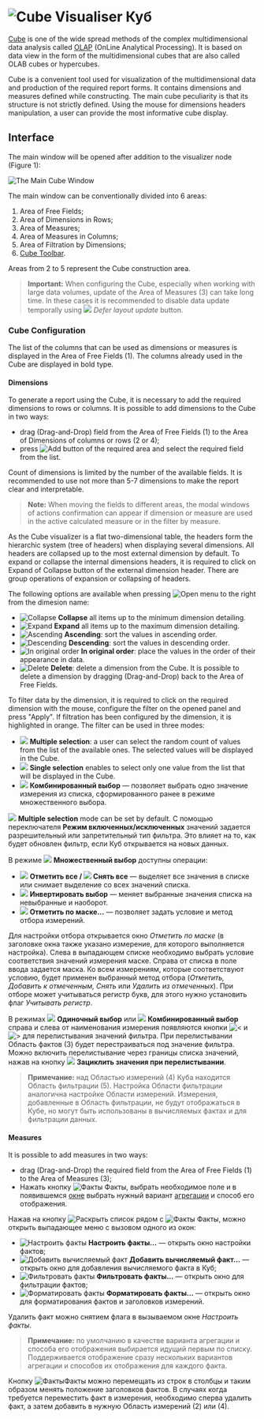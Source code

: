 # ![Cube Visualiser](../../images/icons/view_types/cube_default.svg) Куб

[Cube](https://wiki.loginom.ru/articles/cube.html) is one of the wide spread methods of the complex multidimensional data analysis called [OLAP](https://wiki.loginom.ru/articles/online-analytical-processing.html) (OnLine Analytical Processing). It is based on data view in the form of the multidimensional cubes that are also called OLAB cubes or hypercubes.

Cube is a convenient tool used for visualization of the multidimensional data and production of the required report forms. It contains dimensions and measures defined while constructing. The main cube peculiarity is that its structure is not strictly defined. Using the mouse for dimensions headers manipulation, a user can provide the most informative cube display.

## Interface

The main window will be opened after addition to the visualizer node (Figure 1):

![The Main Cube Window](./cube-main-window.png)

The main window can be conventionally divided into 6 areas:

1. Area of Free Fields;
2. Area of Dimensions in Rows;
3. Area of Measures;
4. Area of Measures in Columns;
5. Area of Filtration by Dimensions;
6. [Cube Toolbar](./toolbar.md).

Areas from 2 to 5 represent the Cube construction area.

> **Important:** When configuring the Cube, especially when working with large data volumes, update of the Area of Measures (3) can take long time. In these cases it is recommended to disable data update temporally using ![ ](../../images/icons/toolbar-controls/locked_default.svg) *Defer layout update* button.

### Cube Configuration

The list of the columns that can be used as dimensions or measures is displayed in the Area of Free Fields (1). The columns already used in the Cube are displayed in bold type.

#### Dimensions

To generate a report using the Cube, it is necessary to add the required dimensions to rows or columns. It is possible to add dimensions to the Cube in two ways:

* drag (Drag-and-Drop) field from the Area of Free Fields (1) to the Area of Dimensions of columns or rows (2 or 4);
* press ![Add](../../images/icons/toolbar-controls/plus-native_default.svg) button of the required area and select the required field from the list.

Count of dimensions is limited by the number of the available fields. It is recommended to use not more than 5-7 dimensions to make the report clear and interpretable.

> **Note:** When moving the fields to different areas, the modal windows of actions confirmation can appear if dimension or measure are used in the active calculated measure or in the filter by measure.

As the Cube visualizer is a flat two-dimensional table, the headers form the hierarchic system (tree of headers) when displaying several dimensions. All headers are collapsed up to the most external dimension by default. To expand or collapse the internal dimensions headers, it is required to click on Expand of Collapse button of the external dimension header. There are group operations of expansion or collapsing of headers.

The following options are available when pressing ![Open menu](../../images/icons/toolbar-controls/down_default.svg) to the right from the dimesion name:

* ![Collapse](../../images/icons/toolbar-controls/collapce-all_default.svg) **Collapse**  all items up to the minimum dimension detailing.
* ![Expand](../../images/icons/toolbar-controls/open-all_default.svg) **Expand** all items up to the maximum dimension detailing.
* ![Ascending](../../images/icons/toolbar-controls/low-to-hight_default.svg) **Ascending**: sort the values in ascending order.
* ![Descending](../../images/icons/toolbar-controls/hight-to-low_default.svg) **Descending**: sort the values in descending order.
* ![In original order](../../images/icons/blank.svg) **In original order**: place the values in the order of their appearance in data.
* ![Delete](../../images/icons/toolbar-controls/delete_default.svg) **Delete**: delete a dimension from the Cube. It is possible to delete a dimension by dragging (Drag-and-Drop) back to the Area of Free Fields.

To filter data by the dimension, it is required to click on the required dimension with the mouse, configure the filter on the opened panel and press "Apply". If filtration has been configured by the dimension, it is highlighted in orange. The filter can be used in three modes:

* ![ ](../../images/icons/toolbar-controls/icon-200_default.svg) **Multiple selection**: a user can select the random count of values from the list of the available ones. The selected values will be displayed in the Cube.
* ![ ](../../images/icons/toolbar-controls/icon-201_default.svg)
   **Single selection** enables to select only one value from the list that will be displayed in the Cube.
* ![ ](../../images/icons/toolbar-controls/icon-202_default.svg) **Комбинированный выбор** — позволяет выбрать одно значение измерения из списка, сформированного ранее в режиме множественного выбора.

![ ](../../images/icons/toolbar-controls/icon-200_default.svg) **Multiple selection** mode can be set by default. C помощью переключателя **Режим включенных/исключенных** значений задается разрешительный или запретительный тип фильтра. Это влияет на то, как будет обновлен фильтр, если Куб открывается на новых данных.

В режиме ![ ](../../images/icons/toolbar-controls/icon-200_default.svg) **Множественный выбор** доступны операции:

* ![ ](../../images/icons/toolbar-controls/visible_default.svg) **Отметить все / ![ ](../../images/icons/toolbar-controls/invisible_default.svg) Снять все** — выделяет все значения в списке или снимает выделение со всех значений списка.
* ![ ](../../images/icons/toolbar-controls/invert-eye_default.svg) **Инвертировать выбор** — меняет выбранные значения списка на невыбранные и наоборот.
* ![ ](../../images/icons/toolbar-controls/eye-filter_default.svg) **Отметить по маске...** — позволяет задать условие и метод отбора измерений.

Для настройки отбора открывается окно *Отметить по маске* (в заголовке окна также указано измерение, для которого выполняется настройка). Слева в выпадающем списке необходимо выбрать условие соответствия значений измерения маске. Справа от списка в поле ввода задается маска. Ко всем измерениям, которые соответствуют условию, будет применен выбранный метод отбора (*Отметить, Добавить к отмеченным, Снять* или *Удалить из отмеченных*). При отборе может учитываться регистр букв, для этого нужно установить флаг *Учитывать регистр*.

В режимах ![ ](../../images/icons/toolbar-controls/icon-201_default.svg)
**Одиночный выбор** или ![ ](../../images/icons/toolbar-controls/icon-202_default.svg) **Комбинированный выбор** справа и слева от наименования измерения появляются кнопки ![<](../../images/icons/toolbar-controls/arrow-l_default.svg) и ![>](../../images/icons/toolbar-controls/arrow-r_default.svg) для перелистывания значений фильтра. При перелистывании Область фактов (3) будет перестраиваться под значение фильтра. Можно включить перелистывание через границы списка значений, нажав на кнопку ![ ](../../images/icons/toolbar-controls/roll-over_default.svg) **Зациклить значения при перелистывании**.

> **Примечание:** над Областью измерений (4) Куба находится Область фильтрации (5). Настройка Области фильтрации аналогична настройке Области измерений. Измерения, добавленные в Область фильтрации, не будут отображаться в Кубе, но могут быть использованы в вычисляемых фактах и для фильтрации данных.

#### Measures

It is possible to add measures in two ways:

* drag (Drag-and-Drop) the required field from the Area of Free Fields (1) to the Area of Measures (3);
* Нажать кнопку ![Факты](../../images/icons/toolbar-controls/sum_default.svg) Факты, выбрать необходимое поле и в появившемся [окне](./addfact.md) выбрать нужный вариант [агрегации](../../processors/func/aggregation-functions.md) и способ его отображения.

Нажав на кнопку ![Раскрыть список](../../images/icons/toolbar-controls/down_default.svg) рядом с ![Факты](../../images/icons/toolbar-controls/sum_default.svg) Факты, можно открыть выпадающее меню с вызовом одного из окон:

* ![Настроить факты](../../images/icons/cube/cases/case-tune_default.svg) **Настроить факты…** — открыть окно настройки фактов;
* ![Добавить вычисляемый факт](../../images/icons/cube/cases/case-calc_default.svg) **Добавить вычисляемый факт…** — открыть окно для добавления вычисляемого факта в Куб;
* ![Фильтровать факты](../../images/icons/cube/cases/case-filter_default.svg) **Фильтровать факты…** — открыть окно для фильтрации фактов;
* ![Форматировать факты](../../images/icons/cube/cases/case-format_default.svg) **Форматировать факты…** — открыть окно для форматирования фактов и заголовков измерений.

Удалить факт можно снятием флага в вызываемом окне *Настроить факты*.

> **Примечание:** по умолчанию в качестве варианта агрегации и способа его отображения выбирается идущий первым по списку. Поддерживается отображение сразу нескольких вариантов агрегации и способов их отображения для каждого факта.

Кнопку ![Факты](../../images/icons/toolbar-controls/sum_default.svg)Факты можно перемещать из строк в столбцы и таким образом менять положение заголовков фактов. В случаях когда требуется переместить факт в измерения, необходимо сперва удалить факт, а затем добавить в нужную Область измерений (2) или (4).